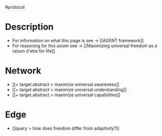 #protocol 

# Description
- For information on what this page is see -> [[AGENT framework]]
- For reasoning for this axiom see -> [[Maximizing universal freedom as a raison d'etre for life]]


# Network
- [[+ target.abstract > maximize universal awareness]]
- [[+ target.abstract > maximize universal understanding]]
- [[+ target.abstract > maximize universal capabilities]]

# Edge
- [[query > how does freedom differ from adaptivity?]]

